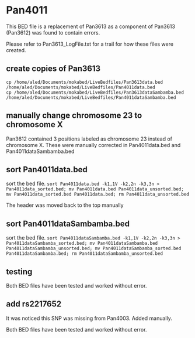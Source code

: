 # Pan4011
This BED file is a replacement of Pan3613 as a component of Pan3613 (Pan3612) was found to contain errors.

Please refer to Pan3613_LogFile.txt for a trail for how these files were created.

## create copies of Pan3613
```
cp /home/aled/Documents/mokabed/LiveBedfiles/Pan3613data.bed /home/aled/Documents/mokabed/LiveBedfiles/Pan4011data.bed
cp /home/aled/Documents/mokabed/LiveBedfiles/Pan3613dataSambamba.bed /home/aled/Documents/mokabed/LiveBedfiles/Pan4011dataSambamba.bed
```

## manually change chromosome 23 to chromosome X
Pan3612 contained 3 positions labeled as chromosome 23 instead of chromosome X.
These were manually corrected in Pan4011data.bed and Pan4011dataSambamba.bed

## sort Pan4011data.bed
sort the bed file.
`sort Pan4011data.bed -k1,1V -k2,2n -k3,3n > Pan4011data_sorted.bed; mv Pan4011data.bed Pan4011data_unsorted.bed; mv Pan4011data_sorted.bed Pan4011data.bed; rm Pan4011data_unsorted.bed`

The header was moved back to the top manually

## sort Pan4011dataSambamba.bed
sort the bed file.
`sort Pan4011dataSambamba.bed -k1,1V -k2,2n -k3,3n > Pan4011dataSambamba_sorted.bed; mv Pan4011dataSambamba.bed Pan4011dataSambamba_unsorted.bed; mv Pan4011dataSambamba_sorted.bed Pan4011dataSambamba.bed; rm Pan4011dataSambamba_unsorted.bed`

## testing
Both BED files have been tested and worked without error.

## add rs2217652
It was noticed this SNP was missing from Pan4003. Added manually.

Both BED files have been tested and worked without error.